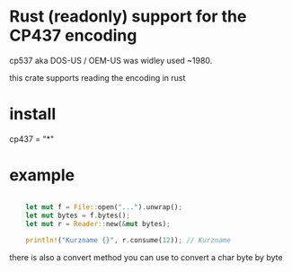 # Rust (readonly) support for the CP437 encoding
cp537 aka DOS-US / OEM-US was widley used ~1980.

this crate supports reading the encoding in rust

# install
cp437 = "*"

# example

```rust

	let mut f = File::open("...").unwrap();
	let mut bytes = f.bytes();
	let mut r = Reader::new(&mut bytes);
	
	println!("Kurzname {}", r.consume(12)); // Kurzname

```

there is also a convert method you can use to convert a char byte by byte
